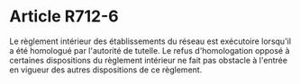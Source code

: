 # Article R712-6

Le règlement intérieur des établissements du réseau est exécutoire lorsqu'il a été homologué par l'autorité de tutelle.   Le refus d'homologation opposé à certaines dispositions du règlement intérieur ne fait pas obstacle à l'entrée en vigueur des autres dispositions de ce règlement.